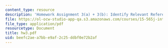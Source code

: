 ```yaml
---
content_type: resource
description: 'Homework Assignment 3(a) + 3(b): Identify Relevant References'
file: https://ol-ocw-studio-app-qa.s3.amazonaws.com/courses/15-565j-integrating-esystems-global-information-systems-spring-2002/beefc2aea7bbe9af2c25ddbf0e72b2af_hw3.pdf
file_type: application/pdf
resourcetype: Document
title: hw3.pdf
uid: beefc2ae-a7bb-e9af-2c25-ddbf0e72b2af
---
```

